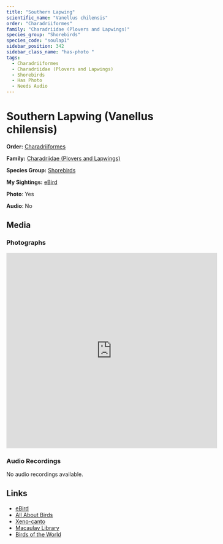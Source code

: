 ```yaml
---
title: "Southern Lapwing"
scientific_name: "Vanellus chilensis"
order: "Charadriiformes"
family: "Charadriidae (Plovers and Lapwings)"
species_group: "Shorebirds"
species_code: "soulap1"
sidebar_position: 342
sidebar_class_name: "has-photo "
tags: 
  - Charadriiformes
  - Charadriidae (Plovers and Lapwings)
  - Shorebirds
  - Has Photo
  - Needs Audio
---
```


# Southern Lapwing (Vanellus chilensis)

**Order:** [Charadriiformes](/tags/charadriiformes)

**Family:** [Charadriidae (Plovers and Lapwings)](/tags/charadriidae-plovers-and-lapwings)

**Species Group:** [Shorebirds](/tags/shorebirds)

**My Sightings:** [eBird](https://ebird.org/lifelist?r=world&time=life&spp=soulap1)

**Photo**: Yes 

**Audio**: No

## Media
### Photographs
<iframe src="https://macaulaylibrary.org/asset/614236123/embed" width="550" height="510" frameborder="0" allowfullscreen></iframe>

### Audio Recordings
No audio recordings available.

## Links
* [eBird](https://ebird.org/species/soulap1) 
* [All About Birds](https://www.allaboutbirds.org/guide/soulap1) 
* [Xeno-canto](https://www.xeno-canto.org/species/vanellus-chilensis) 
* [Macaulay Library](https://search.macaulaylibrary.org/catalog?taxonCode=soulap1&sort=rating_rank_desc)
* [Birds of the World](https://birdsoftheworld.org/bow/species/soulap1)
